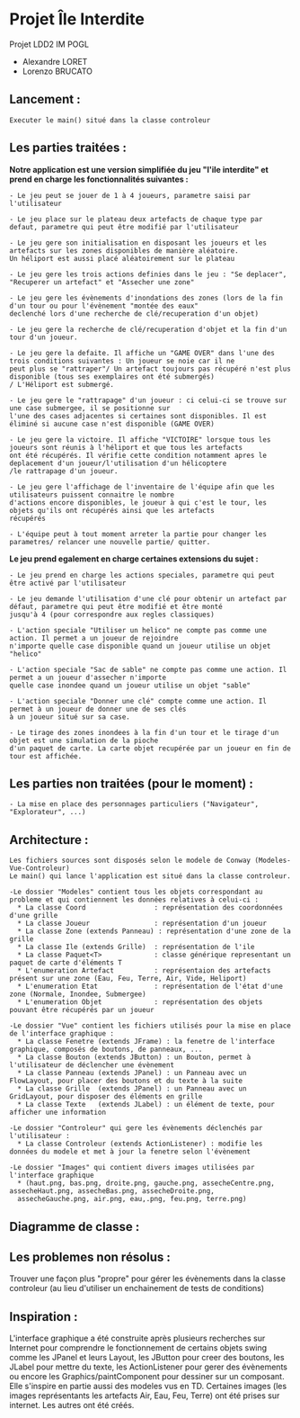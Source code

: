 # Projet Île Interdite
Projet LDD2 IM POGL 
 - Alexandre LORET 
 - Lorenzo BRUCATO

## Lancement : 
    Executer le main() situé dans la classe controleur

## Les parties traitées :

__Notre application est une version simplifiée du jeu "l'ile interdite" et prend en charge les fonctionnalités suivantes :__
    
    - Le jeu peut se jouer de 1 à 4 joueurs, parametre saisi par l'utilisateur
    
    - Le jeu place sur le plateau deux artefacts de chaque type par defaut, parametre qui peut être modifié par l'utilisateur
    
    - Le jeu gere son initialisation en disposant les joueurs et les artefacts sur les zones disponibles de manière aléatoire.
    Un héliport est aussi placé aléatoirement sur le plateau
    
    - Le jeu gere les trois actions definies dans le jeu : "Se deplacer", "Recuperer un artefact" et "Assecher une zone"
    
    - Le jeu gere les évènements d'inondations des zones (lors de la fin d'un tour ou pour l'évènement "montée des eaux" 
    declenché lors d'une recherche de clé/recuperation d'un objet)
    
    - Le jeu gere la recherche de clé/recuperation d'objet et la fin d'un tour d'un joueur.  
    
    - Le jeu gere la defaite. Il affiche un "GAME OVER" dans l'une des trois conditions suivantes : Un joueur se noie car il ne 
    peut plus se "rattraper"/ Un artefact toujours pas récupéré n'est plus disponible (tous ses exemplaires ont été submergés)
    / L'Héliport est submergé.
    
    - Le jeu gere le "rattrapage" d'un joueur : ci celui-ci se trouve sur une case submergee, il se positionne sur 
    l'une des cases adjacentes si certaines sont disponibles. Il est éliminé si aucune case n'est disponible (GAME OVER)
    
    - Le jeu gere la victoire. Il affiche "VICTOIRE" lorsque tous les joueurs sont réunis à l'héliport et que tous les artefacts 
    ont été récupérés. Il vérifie cette condition notamment apres le deplacement d'un joueur/l'utilisation d'un hélicoptere
    /le rattrapage d'un joueur.
    
    - Le jeu gere l'affichage de l'inventaire de l'équipe afin que les utilisateurs puissent connaitre le nombre 
    d'actions encore disponibles, le joueur à qui c'est le tour, les objets qu'ils ont récupérés ainsi que les artefacts 
    récupérés
    
    - L'équipe peut à tout moment arreter la partie pour changer les parametres/ relancer une nouvelle partie/ quitter.
    
    
__Le jeu prend egalement en charge certaines extensions du sujet :__
    
    - Le jeu prend en charge les actions speciales, parametre qui peut être activé par l'utilisateur
    
    - Le jeu demande l'utilisation d'une clé pour obtenir un artefact par défaut, parametre qui peut être modifié et être monté
    jusqu'à 4 (pour correspondre aux regles classiques)
    
    - L'action speciale "Utiliser un helico" ne compte pas comme une action. Il permet a un joueur de rejoindre 
    n'importe quelle case disponible quand un joueur utilise un objet "helico"
    
    - L'action speciale "Sac de sable" ne compte pas comme une action. Il permet a un joueur d'assecher n'importe 
    quelle case inondee quand un joueur utilise un objet "sable"
    
    - L'action speciale "Donner une clé" compte comme une action. Il permet à un joueur de donner une de ses clés 
    à un joueur situé sur sa case.
    
    - Le tirage des zones inondees à la fin d'un tour et le tirage d'un objet est une simulation de la pioche 
    d'un paquet de carte. La carte objet recupérée par un joueur en fin de tour est affichée.
    
    
    
 ## Les parties non traitées (pour le moment) :
    - La mise en place des personnages particuliers ("Navigateur", "Explorateur", ...)
    
## Architecture :
    Les fichiers sources sont disposés selon le modele de Conway (Modeles-Vue-Controleur)
    Le main() qui lance l'application est situé dans la classe controleur.
    
    -Le dossier "Modeles" contient tous les objets correspondant au probleme et qui contiennent les données relatives à celui-ci :
      * La classe Coord                 : représentation des coordonnées d'une grille
      * La classe Joueur                : représentation d'un joueur 
      * La classe Zone (extends Panneau) : représentation d'une zone de la grille 
      * La classe Ile (extends Grille)  : représentation de l'ile
      * La classe Paquet<T>             : classe générique representant un paquet de carte d'éléments T 
      * L'enumeration Artefact          : représentaion des artefacts présent sur une zone (Eau, Feu, Terre, Air, Vide, Heliport)
      * L'enumeration Etat              : représentation de l'état d'une zone (Normale, Inondee, Submergee)
      * L'enumeration Objet             : représentation des objets pouvant être récupérés par un joueur
      
    -Le dossier "Vue" contient les fichiers utilisés pour la mise en place de l'interface graphique :
      * La classe Fenetre (extends JFrame) : la fenetre de l'interface graphique, composés de boutons, de panneaux, ...
      * La classe Bouton (extends JButton) : un Bouton, permet à l'utilisateur de déclencher une évènement 
      * La classe Panneau (extends JPanel) : un Panneau avec un FlowLayout, pour placer des boutons et du texte à la suite
      * La classe Grille  (extends JPanel) : un Panneau avec un GridLayout, pour disposer des éléments en grille
      * La classe Texte   (extends JLabel) : un élément de texte, pour afficher une information
      
    -Le dossier "Controleur" qui gere les évènements déclenchés par l'utilisateur :
      * La classe Controleur (extends ActionListener) : modifie les données du modele et met à jour la fenetre selon l'évènement
      
    -Le dossier "Images" qui contient divers images utilisées par l'interface graphique
      * (haut.png, bas.png, droite.png, gauche.png, assecheCentre.png, assecheHaut.png, assecheBas.png, assecheDroite.png,
      assecheGauche.png, air.png, eau,.png, feu.png, terre.png)
    
## Diagramme de classe :


## Les problemes non résolus :
Trouver une façon plus "propre" pour gérer les évènements dans la classe controleur 
(au lieu d'utiliser un enchainement de tests de conditions)


## Inspiration :
    
L'interface graphique a été construite après plusieurs recherches sur Internet pour comprendre le fonctionnement de certains objets swing 
comme les JPanel et leurs Layout, les JButton pour creer des boutons, les JLabel pour mettre du texte, les ActionListener 
pour gerer des évènements ou encore les Graphics/paintComponent pour dessiner sur un 
composant. 
Elle s'inspire en partie aussi des modeles vus en TD. Certaines images (les images représentants les artefacts Air, Eau, Feu, Terre) 
ont été prises sur internet. Les autres ont été créés.
    
    
    
    
    
